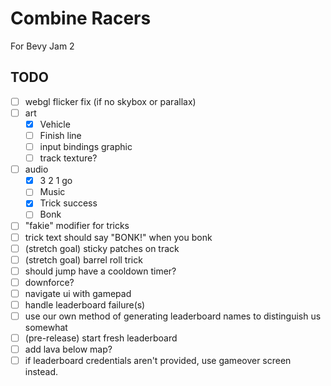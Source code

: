 # Combine Racers

For Bevy Jam 2

## TODO

- [ ] webgl flicker fix (if no skybox or parallax)
- [ ] art
  - [X] Vehicle
  - [ ] Finish line
  - [ ] input bindings graphic
  - [ ] track texture?
- [ ] audio
  - [X] 3 2 1 go
  - [ ] Music
  - [X] Trick success
  - [ ] Bonk
- [ ] "fakie" modifier for tricks
- [ ] trick text should say "BONK!" when you bonk
- [ ] (stretch goal) sticky patches on track
- [ ] (stretch goal) barrel roll trick
- [ ] should jump have a cooldown timer?
- [ ] downforce?
- [ ] navigate ui with gamepad
- [ ] handle leaderboard failure(s)
- [ ] use our own method of generating leaderboard names to distinguish us somewhat
- [ ] (pre-release) start fresh leaderboard
- [ ] add lava below map?
- [ ] if leaderboard credentials aren't provided, use gameover screen instead.

